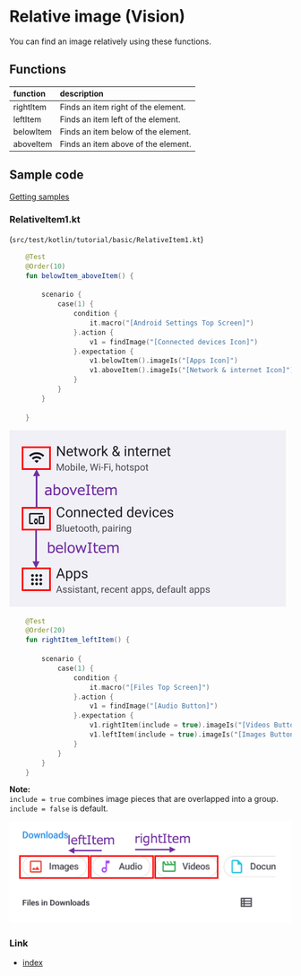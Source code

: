# Relative image (Vision)

You can find an image relatively using these functions.

## Functions

| function  | description                         |
|:----------|:------------------------------------|
| rightItem | Finds an item right of the element. |
| leftItem  | Finds an item left of the element.  |
| belowItem | Finds an item below of the element. |
| aboveItem | Finds an item above of the element. |

## Sample code

[Getting samples](../../../getting_samples.md)

### RelativeItem1.kt

(`src/test/kotlin/tutorial/basic/RelativeItem1.kt`)

```kotlin
    @Test
    @Order(10)
    fun belowItem_aboveItem() {

        scenario {
            case(1) {
                condition {
                    it.macro("[Android Settings Top Screen]")
                }.action {
                    v1 = findImage("[Connected devices Icon]")
                }.expectation {
                    v1.belowItem().imageIs("[Apps Icon]")
                    v1.aboveItem().imageIs("[Network & internet Icon]")
                }
            }
        }

    }
```

![](_images/above_item_below_item.png)

```kotlin
    @Test
    @Order(20)
    fun rightItem_leftItem() {

        scenario {
            case(1) {
                condition {
                    it.macro("[Files Top Screen]")
                }.action {
                    v1 = findImage("[Audio Button]")
                }.expectation {
                    v1.rightItem(include = true).imageIs("[Videos Button]")
                    v1.leftItem(include = true).imageIs("[Images Button]")
                }
            }
        }
    }
```

**Note:**<br>
`include = true` combines image pieces that are overlapped into a group. `include = false` is default.

![](_images/left_item_right_item.png)

### Link

- [index](../../../../index.md)
